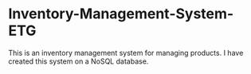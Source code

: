 # Inventory-Management-System-ETG
This is an inventory management system for managing products. I have created this system on a NoSQL database.
